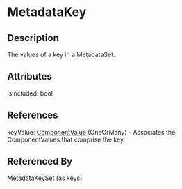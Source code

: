 
# MetadataKey





## Description

The values of a key in a MetadataSet.


## Attributes

isIncluded: bool



## References

keyValue: [ComponentValue](../MetadataStructureDefinitions/ComponentValue.md) (OneOrMany) - Associates the ComponentValues that comprise the key.



## Referenced By

[MetadataKeySet](MetadataKeySet.md) (as keys)


